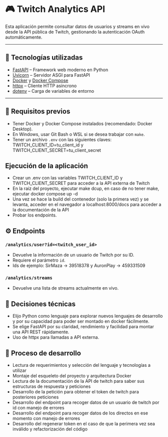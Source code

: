 # 🎮 Twitch Analytics API

Esta aplicación permite consultar datos de usuarios y streams en vivo desde la API pública de Twitch, gestionando la autenticación OAuth automáticamente.

---

## 🚀 Tecnologías utilizadas

- [FastAPI](https://fastapi.tiangolo.com/) – Framework web moderno en Python
- [Uvicorn](https://www.uvicorn.org/) – Servidor ASGI para FastAPI
- [Docker](https://www.docker.com/) y [Docker Compose](https://docs.docker.com/compose/)
- [httpx](https://www.python-httpx.org/) – Cliente HTTP asíncrono
- [dotenv](https://pypi.org/project/python-dotenv/) – Carga de variables de entorno

---

## 🧰 Requisitos previos

- Tener Docker y Docker Compose instalados (recomendado: Docker Desktop).
- En Windows, usar Git Bash o WSL si se desea trabajar con `make`.
- Tener un archivo `.env` con las siguientes claves: TWITCH_CLIENT_ID=tu_client_id y TWITCH_CLIENT_SECRET=tu_client_secret

## Ejecución de la aplicación

- Crear un .env con las variables TWITCH_CLIENT_ID y TWITCH_CLIENT_SECRET para acceder a la API externa de Twitch
- En la raíz del proyecto, ejecutar make dcup, en caso de no tener make, ejecutar docker compose up -d
- Una vez se hace la build del contenedor (solo la primera vez) y se levanta, acceder en el navegador a localhost:8000/docs para acceder a la documentación de la API
- Probar los endpoints.

## ⚙️ Endpoints

### `/analytics/user?id=<twitch_user_id>`

- Devuelve la información de un usuario de Twitch por su ID.
- Requiere el parámetro `id`.
- Ids de ejemplo: SirMaza -> 39518378 y AuronPlay -> 459331509

### `/analytics/streams`

- Devuelve una lista de streams actualmente en vivo.


## 📌 Decisiones técnicas

- Elijo Python como lenguaje para explorar nuevos lenguajes de desarrollo y por su capacidad para poder ser montado en docker fácilmente.
- Se elige FastAPI por su claridad, rendimiento y facilidad para montar una API REST rápidamente.
- Uso de httpx para llamadas a API externa.

## 🧠 Proceso de desarrollo

- Lectura de requerimientos y selección del lenguaje y tecnologías a utilizar
- Montaje del esqueleto del proyecto y arquitectura Docker
- Lectura de la documentación de la API de twitch para saber sus estructuras de respuesta y peticiones
- Desarrollo de la petición para obtener el token de twitch para posteriores peticiones
- Desarrollo del endpoint para recoger datos de un usuario de twitch por id con manejo de errores
- Desarrollo del endpoint para recoger datos de los directos en ese momento con manejo de errores
- Desarrollo del regenerar token en el caso de que la perimera vez sea inválido y refactorización del código